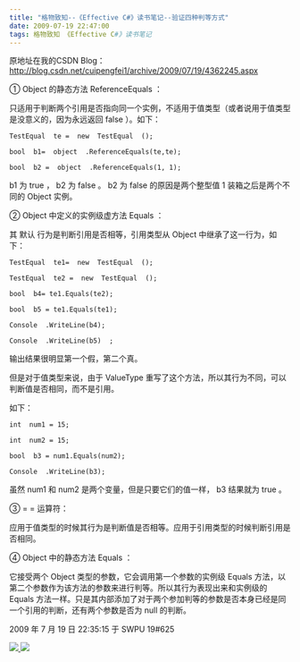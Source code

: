 ```yaml
---
title: "格物致知--《Effective C#》读书笔记--验证四种判等方式"
date: 2009-07-19 22:47:00
tags: 格物致知 《Effective C#》读书笔记
---
```


原地址在我的CSDN
Blog：<http://blog.csdn.net/cuipengfei1/archive/2009/07/19/4362245.aspx>

①  Object  的静态方法  ReferenceEquals  ：

只适用于判断两个引用是否指向同一个实例，不适用于值类型（或者说用于值类型是没意义的，因为永远返回  false  ）。如下：
```
TestEqual  te =  new  TestEqual  ();

bool  b1=  object  .ReferenceEquals(te,te);

bool  b2 =  object  .ReferenceEquals(1, 1);
```
b1  为  true  ，  b2  为  false  。  b2  为  false  的原因是两个整型值  1  装箱之后是两个不同的
Object  实例。

②  Object  中定义的实例级虚方法  Equals  ：

其  默认  行为是判断引用是否相等，引用类型从  Object  中继承了这一行为，如下：

```
TestEqual  te1=  new  TestEqual  ();

TestEqual  te2 =  new  TestEqual  ();

bool  b4= te1.Equals(te2);

bool  b5 = te1.Equals(te1);

Console  .WriteLine(b4);

Console  .WriteLine(b5)  ;
```

输出结果很明显第一个假，第二个真。

但是对于值类型来说，由于  ValueType  重写了这个方法，所以其行为不同，可以判断值是否相同，而不是引用。

如下：

```
int  num1 = 15;

int  num2 = 15;

bool  b3 = num1.Equals(num2);

Console  .WriteLine(b3);
```

虽然  num1  和  num2  是两个变量，但是只要它们的值一样，  b3  结果就为  true  。

③  = =  运算符：

应用于值类型的时候其行为是判断值是否相等。应用于引用类型的时候判断引用是否相同。

④  Object  中的静态方法  Equals  ：

它接受两个  Object  类型的参数，它会调用第一个参数的实例级  Equals
方法，以第二个参数作为该方法的参数来进行判等。所以其行为表现出来和实例级的  Equals
方法一样。只是其内部添加了对于两个参加判等的参数是否本身已经是同一个引用的判断，还有两个参数是否为  null  的判断。

2009  年  7  月  19  日  22:35:15  于  SWPU 19#625

[ ![](https://profile.csdnimg.cn/5/2/5/3_cuipengfei1)
![](https://g.csdnimg.cn/static/user-reg-year/1x/11.png)
](https://blog.csdn.net/cuipengfei1)
